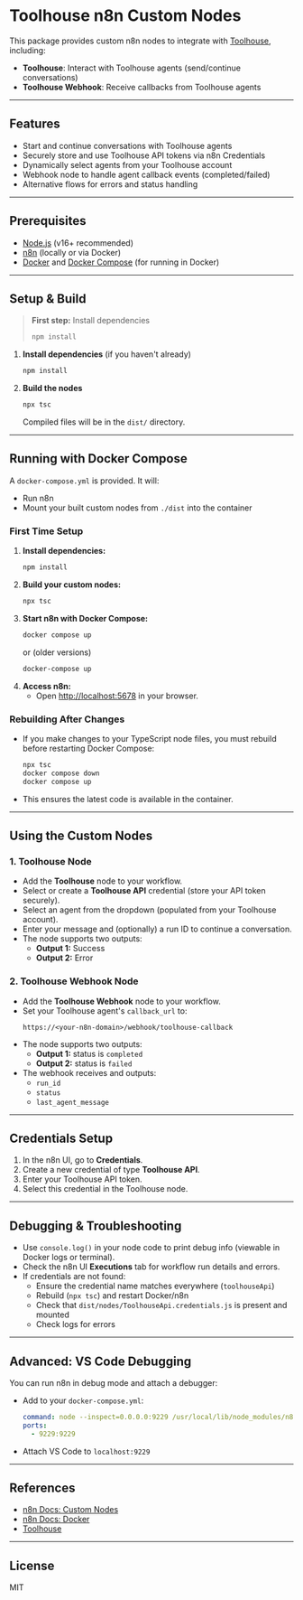 # Toolhouse n8n Custom Nodes

This package provides custom n8n nodes to integrate with [Toolhouse](https://toolhouse.ai), including:
- **Toolhouse**: Interact with Toolhouse agents (send/continue conversations)
- **Toolhouse Webhook**: Receive callbacks from Toolhouse agents

---

## Features
- Start and continue conversations with Toolhouse agents
- Securely store and use Toolhouse API tokens via n8n Credentials
- Dynamically select agents from your Toolhouse account
- Webhook node to handle agent callback events (completed/failed)
- Alternative flows for errors and status handling

---

## Prerequisites
- [Node.js](https://nodejs.org/) (v16+ recommended)
- [n8n](https://n8n.io/) (locally or via Docker)
- [Docker](https://www.docker.com/) and [Docker Compose](https://docs.docker.com/compose/) (for running in Docker)

---

## Setup & Build

> **First step:** Install dependencies
> ```sh
> npm install
> ```

1. **Install dependencies** (if you haven't already)
   ```sh
   npm install
   ```

2. **Build the nodes**
   ```sh
   npx tsc
   ```
   Compiled files will be in the `dist/` directory.

---

## Running with Docker Compose

A `docker-compose.yml` is provided. It will:
- Run n8n
- Mount your built custom nodes from `./dist` into the container

### **First Time Setup**
1. **Install dependencies:**
   ```sh
   npm install
   ```
2. **Build your custom nodes:**
   ```sh
   npx tsc
   ```
3. **Start n8n with Docker Compose:**
   ```sh
   docker compose up
   ```
   or (older versions)
   ```sh
   docker-compose up
   ```
4. **Access n8n:**
   - Open [http://localhost:5678](http://localhost:5678) in your browser.

### **Rebuilding After Changes**
- If you make changes to your TypeScript node files, you must rebuild before restarting Docker Compose:
  ```sh
  npx tsc
  docker compose down
  docker compose up
  ```
- This ensures the latest code is available in the container.

---

## Using the Custom Nodes

### 1. **Toolhouse Node**
- Add the **Toolhouse** node to your workflow.
- Select or create a **Toolhouse API** credential (store your API token securely).
- Select an agent from the dropdown (populated from your Toolhouse account).
- Enter your message and (optionally) a run ID to continue a conversation.
- The node supports two outputs:
  - **Output 1:** Success
  - **Output 2:** Error

### 2. **Toolhouse Webhook Node**
- Add the **Toolhouse Webhook** node to your workflow.
- Set your Toolhouse agent's `callback_url` to:
  ```
  https://<your-n8n-domain>/webhook/toolhouse-callback
  ```
- The node supports two outputs:
  - **Output 1:** status is `completed`
  - **Output 2:** status is `failed`
- The webhook receives and outputs:
  - `run_id`
  - `status`
  - `last_agent_message`

---

## Credentials Setup

1. In the n8n UI, go to **Credentials**.
2. Create a new credential of type **Toolhouse API**.
3. Enter your Toolhouse API token.
4. Select this credential in the Toolhouse node.

---

## Debugging & Troubleshooting

- Use `console.log()` in your node code to print debug info (viewable in Docker logs or terminal).
- Check the n8n UI **Executions** tab for workflow run details and errors.
- If credentials are not found:
  - Ensure the credential name matches everywhere (`toolhouseApi`)
  - Rebuild (`npx tsc`) and restart Docker/n8n
  - Check that `dist/nodes/ToolhouseApi.credentials.js` is present and mounted
  - Check logs for errors

---

## Advanced: VS Code Debugging

You can run n8n in debug mode and attach a debugger:
- Add to your `docker-compose.yml`:
  ```yaml
  command: node --inspect=0.0.0.0:9229 /usr/local/lib/node_modules/n8n/bin/n8n
  ports:
    - 9229:9229
  ```
- Attach VS Code to `localhost:9229`

---

## References
- [n8n Docs: Custom Nodes](https://docs.n8n.io/integrations/creating-nodes/build/programmatic-style-node/)
- [n8n Docs: Docker](https://docs.n8n.io/hosting/docker/)
- [Toolhouse](https://toolhouse.ai)

---

## License
MIT 